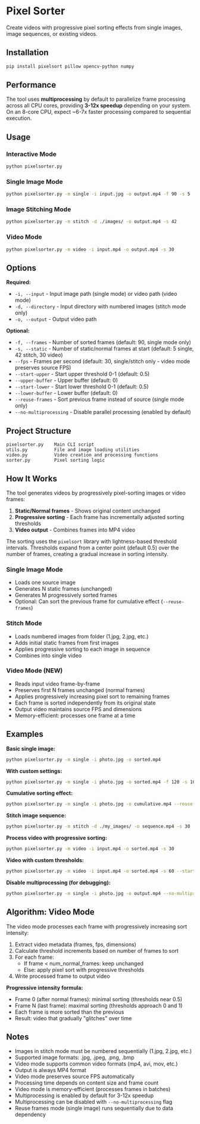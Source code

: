 # Pixel Sorter

Create videos with progressive pixel sorting effects from single images, image sequences, or existing videos.

## Installation

```bash
pip install pixelsort pillow opencv-python numpy
```

## Performance

The tool uses **multiprocessing** by default to parallelize frame processing across all CPU cores, providing **3-12x speedup** depending on your system. On an 8-core CPU, expect ~6-7x faster processing compared to sequential execution.

## Usage

### Interactive Mode
```bash
python pixelsorter.py
```

### Single Image Mode
```bash
python pixelsorter.py -m single -i input.jpg -o output.mp4 -f 90 -s 5
```

### Image Stitching Mode
```bash
python pixelsorter.py -m stitch -d ./images/ -o output.mp4 -s 42
```

### Video Mode
```bash
python pixelsorter.py -m video -i input.mp4 -o output.mp4 -s 30
```

## Options

**Required:**
- `-i, --input` - Input image path (single mode) or video path (video mode)
- `-d, --directory` - Input directory with numbered images (stitch mode only)
- `-o, --output` - Output video path

**Optional:**
- `-f, --frames` - Number of sorted frames (default: 90, single mode only)
- `-s, --static` - Number of static/normal frames at start (default: 5 single, 42 stitch, 30 video)
- `--fps` - Frames per second (default: 30, single/stitch only - video mode preserves source FPS)
- `--start-upper` - Start upper threshold 0-1 (default: 0.5)
- `--upper-buffer` - Upper buffer (default: 0)
- `--start-lower` - Start lower threshold 0-1 (default: 0.5)
- `--lower-buffer` - Lower buffer (default: 0)
- `--reuse-frames` - Sort previous frame instead of source (single mode only)
- `--no-multiprocessing` - Disable parallel processing (enabled by default)

## Project Structure

```
pixelsorter.py    Main CLI script
utils.py          File and image loading utilities
video.py          Video creation and processing functions
sorter.py         Pixel sorting logic
```

## How It Works

The tool generates videos by progressively pixel-sorting images or video frames:

1. **Static/Normal frames** - Shows original content unchanged
2. **Progressive sorting** - Each frame has incrementally adjusted sorting thresholds
3. **Video output** - Combines frames into MP4 video

The sorting uses the `pixelsort` library with lightness-based threshold intervals. Thresholds expand from a center point (default 0.5) over the number of frames, creating a gradual increase in sorting intensity.

### Single Image Mode
- Loads one source image
- Generates N static frames (unchanged)
- Generates M progressively sorted frames
- Optional: Can sort the previous frame for cumulative effect (`--reuse-frames`)

### Stitch Mode
- Loads numbered images from folder (1.jpg, 2.jpg, etc.)
- Adds initial static frames from first images
- Applies progressive sorting to each image in sequence
- Combines into single video

### Video Mode (NEW)
- Reads input video frame-by-frame
- Preserves first N frames unchanged (normal frames)
- Applies progressively increasing pixel sort to remaining frames
- Each frame is sorted independently from its original state
- Output video maintains source FPS and dimensions
- Memory-efficient: processes one frame at a time

## Examples

**Basic single image:**
```bash
python pixelsorter.py -m single -i photo.jpg -o sorted.mp4
```

**With custom settings:**
```bash
python pixelsorter.py -m single -i photo.jpg -o sorted.mp4 -f 120 -s 10 --fps 24
```

**Cumulative sorting effect:**
```bash
python pixelsorter.py -m single -i photo.jpg -o cumulative.mp4 --reuse-frames
```

**Stitch image sequence:**
```bash
python pixelsorter.py -m stitch -d ./my_images/ -o sequence.mp4 -s 30
```

**Process video with progressive sorting:**
```bash
python pixelsorter.py -m video -i input.mp4 -o sorted.mp4 -s 30
```

**Video with custom thresholds:**
```bash
python pixelsorter.py -m video -i input.mp4 -o sorted.mp4 -s 60 --start-upper 0.6 --start-lower 0.4
```

**Disable multiprocessing (for debugging):**
```bash
python pixelsorter.py -m single -i photo.jpg -o output.mp4 --no-multiprocessing
```

## Algorithm: Video Mode

The video mode processes each frame with progressively increasing sort intensity:

1. Extract video metadata (frames, fps, dimensions)
2. Calculate threshold increments based on number of frames to sort
3. For each frame:
   - If frame < num_normal_frames: keep unchanged
   - Else: apply pixel sort with progressive thresholds
4. Write processed frame to output video

**Progressive intensity formula:**
- Frame 0 (after normal frames): minimal sorting (thresholds near 0.5)
- Frame N (last frame): maximal sorting (thresholds approach 0 and 1)
- Each frame is more sorted than the previous
- Result: video that gradually "glitches" over time

## Notes

- Images in stitch mode must be numbered sequentially (1.jpg, 2.jpg, etc.)
- Supported image formats: .jpg, .jpeg, .png, .bmp
- Video mode supports common video formats (mp4, avi, mov, etc.)
- Output is always MP4 format
- Video mode preserves source FPS automatically
- Processing time depends on content size and frame count
- Video mode is memory-efficient (processes frames in batches)
- Multiprocessing is enabled by default for 3-12x speedup
- Multiprocessing can be disabled with `--no-multiprocessing` flag
- Reuse frames mode (single image) runs sequentially due to data dependency
